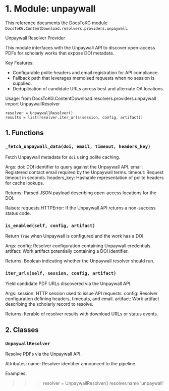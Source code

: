 # 1. Module: unpaywall

This reference documents the DocsToKG module ``DocsToKG.ContentDownload.resolvers.providers.unpaywall``.

Unpaywall Resolver Provider

This module interfaces with the Unpaywall API to discover open-access PDFs for
scholarly works that expose DOI metadata.

Key Features:
- Configurable polite headers and email registration for API compliance.
- Fallback path that leverages memoised requests when no session is supplied.
- Deduplication of candidate URLs across best and alternate OA locations.

Usage:
    from DocsToKG.ContentDownload.resolvers.providers.unpaywall import UnpaywallResolver

    resolver = UnpaywallResolver()
    results = list(resolver.iter_urls(session, config, artifact))

## 1. Functions

### `_fetch_unpaywall_data(doi, email, timeout, headers_key)`

Fetch Unpaywall metadata for ``doi`` using polite caching.

Args:
doi: DOI identifier to query against the Unpaywall API.
email: Registered contact email required by the Unpaywall terms.
timeout: Request timeout in seconds.
headers_key: Hashable representation of polite headers for cache lookups.

Returns:
Parsed JSON payload describing open-access locations for the DOI.

Raises:
requests.HTTPError: If the Unpaywall API returns a non-success status code.

### `is_enabled(self, config, artifact)`

Return ``True`` when Unpaywall is configured and the work has a DOI.

Args:
config: Resolver configuration containing Unpaywall credentials.
artifact: Work artifact potentially containing a DOI identifier.

Returns:
Boolean indicating whether the Unpaywall resolver should run.

### `iter_urls(self, session, config, artifact)`

Yield candidate PDF URLs discovered via the Unpaywall API.

Args:
session: HTTP session used to issue API requests.
config: Resolver configuration defining headers, timeouts, and email.
artifact: Work artifact describing the scholarly record to resolve.

Returns:
Iterable of resolver results with download URLs or status events.

## 2. Classes

### `UnpaywallResolver`

Resolve PDFs via the Unpaywall API.

Attributes:
name: Resolver identifier announced to the pipeline.

Examples:
>>> resolver = UnpaywallResolver()
>>> resolver.name
'unpaywall'
